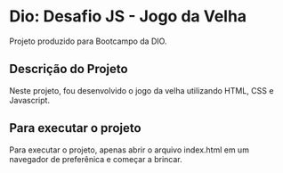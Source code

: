 # Dio: Desafio JS - Jogo da Velha

Projeto produzido para Bootcampo da DIO.

## Descrição do Projeto

Neste projeto, fou desenvolvido o jogo da velha utilizando HTML, CSS e Javascript.

## Para executar o projeto
Para executar o projeto, apenas abrir o arquivo index.html em um navegador de preferênica e começar a brincar.
